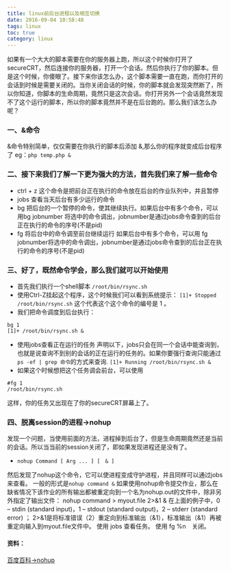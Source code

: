 ```yaml
---
title: linux前后台进程以及相互切换
date: 2016-09-04 10:58:48
tags: linux
toc: true
category: linux
---
```

如果有一个大大的脚本需要在你的服务器上跑，所以这个时候你打开了secureCRT，然后连接你的服务器，打开一个会话。然后你执行了你的脚本。但是这个时候，你傻眼了。接下来你该怎么办，这个脚本需要一直在跑，而你打开的会话到时候是需要关闭的。当你关闭会话的时候，你的脚本就会发现突然断了，所以你知道，你脚本的生命周期，竟然只是这次会话。你打开另外一个会话竟然发现不了这个运行的脚本，所以你的脚本竟然并不是在后台跑的。那么我们该怎么办呢？
<!--more-->

### 一、&命令
&命令特别简单，仅仅需要在你执行的脚本后添加 &,那么你的程序就变成后台程序了
eg：`php temp.php &`

### 二、接下来我们了解一下更为强大的方法，首先我们来了解一些命令
- ctrl + z
这个命令是把前台正在执行的命令放在后台的作业队列中，并且暂停
- jobs
查看当天后台有多少运行的命令
- bg
把后台的一个暂停的命令，使其继续执行。如果后台中有多个命令，可以用bg jobnumber 将选中的命令调出，jobnumber是通过jobs命令查到的后台正在执行的命令的序号(不是pid)
- fg
将后台中的命令调至前台继续运行
如果后台中有多个命令，可以用 fg jobnumber将选中的命令调出，jobnumber是通过jobs命令查到的后台正在执行的命令的序号(不是pid)

### 三、好了，既然命令学会，那么我们就可以开始使用
- 首先我们执行一个shell脚本 `/root/bin/rsync.sh`
- 使用Ctrl-Z挂起这个程序，这个时候我们可以看到系统提示：
`[1]+ Stopped /root/bin/rsync.sh` 这个代表这个这个命令的编号是  1  。
- 我们把命令调度到后台执行：
```
bg 1
[1]+ /root/bin/rsync.sh &
```
- 使用jobs查看正在运行的任务
声明以下，jobs只会在同一个会话中能查询到，也就是说查询不到别的会话的正在运行的任务的。如果你要强行查询只能通过`ps -ef | grep 命令`的方式来查询.
`[1]+ Running /root/bin/rsync.sh &`
- 如果这个时候想把这个任务调会前台，可以使用
```
#fg 1
/root/bin/rsync.sh
```
这样，你的任务又出现在了你的secureCRT屏幕上了。

### 四、脱离session的进程->nohup
发现一个问题，当使用前面的方法，进程掉到后台了，但是生命周期竟然还是当前的会话。所以当当前的session关闭了，即如果发现进程还是没有了。
- `nohup Command [ Arg ... ] [　& ]`

然后发现了nohup这个命令，它可以使进程变成守护进程，并且同样可以通过jobs来查看。
一般的形式是`nohup command &`
如果使用nohup命令提交作业，那么在缺省情况下该作业的所有输出都被重定向到一个名为nohup.out的文件中，除非另外指定了输出文件：
nohup command > myout.file 2>&1 &
在上面的例子中，0 – stdin (standard input)，1 – stdout (standard output)，2 – stderr (standard error) ；
2>&1是将标准错误（2）重定向到标准输出（&1），标准输出（&1）再被重定向输入到myout.file文件中。
使用 jobs 查看任务。
使用 fg %n　关闭。

#### 资料：
[百度百科->nohup](http://baike.baidu.com/link?url=JgcGIGgeJsx4uZxT6vqVUpUJAMysLVXUwzp8irmSBiz0MZ5dfFDK1JUpZ6TCX9LWuxjYq5GIZt8S7exR2kr2Cq)